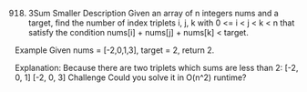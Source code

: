 918. 3Sum Smaller
Description
Given an array of n integers nums and a target, find the number of index triplets i, j, k with 0 <= i < j < k < n that satisfy the condition nums[i] + nums[j] + nums[k] < target.

Example
Given nums = [-2,0,1,3], target = 2, return 2.

Explanation:
Because there are two triplets which sums are less than 2:
[-2, 0, 1]
[-2, 0, 3]
Challenge
Could you solve it in O(n^2) runtime?
